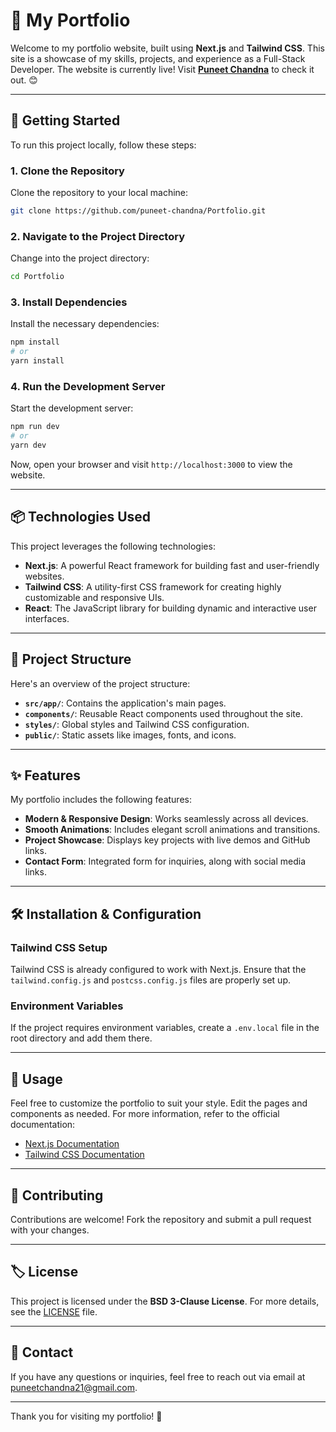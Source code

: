 

# 🌟 My Portfolio

Welcome to my portfolio website, built using **Next.js** and **Tailwind CSS**. This site is a showcase of my skills, projects, and experience as a Full-Stack Developer. The website is currently live! Visit [**Puneet Chandna**](https://www.puneetchandna.co) to check it out. 😊

---

## 🚀 Getting Started

To run this project locally, follow these steps:

### 1. Clone the Repository

Clone the repository to your local machine:

```bash
git clone https://github.com/puneet-chandna/Portfolio.git
```

### 2. Navigate to the Project Directory

Change into the project directory:

```bash
cd Portfolio
```

### 3. Install Dependencies

Install the necessary dependencies:

```bash
npm install
# or
yarn install
```

### 4. Run the Development Server

Start the development server:

```bash
npm run dev
# or
yarn dev
```

Now, open your browser and visit `http://localhost:3000` to view the website.

---

## 📦 Technologies Used

This project leverages the following technologies:

- **Next.js**: A powerful React framework for building fast and user-friendly websites.
- **Tailwind CSS**: A utility-first CSS framework for creating highly customizable and responsive UIs.
- **React**: The JavaScript library for building dynamic and interactive user interfaces.

---

## 📁 Project Structure

Here's an overview of the project structure:

- **`src/app/`**: Contains the application's main pages.
- **`components/`**: Reusable React components used throughout the site.
- **`styles/`**: Global styles and Tailwind CSS configuration.
- **`public/`**: Static assets like images, fonts, and icons.

---

## ✨ Features

My portfolio includes the following features:

- **Modern & Responsive Design**: Works seamlessly across all devices.
- **Smooth Animations**: Includes elegant scroll animations and transitions.
- **Project Showcase**: Displays key projects with live demos and GitHub links.
- **Contact Form**: Integrated form for inquiries, along with social media links.

---

## 🛠️ Installation & Configuration

### Tailwind CSS Setup

Tailwind CSS is already configured to work with Next.js. Ensure that the `tailwind.config.js` and `postcss.config.js` files are properly set up.

### Environment Variables

If the project requires environment variables, create a `.env.local` file in the root directory and add them there.

---

## 📝 Usage

Feel free to customize the portfolio to suit your style. Edit the pages and components as needed. For more information, refer to the official documentation:

- [Next.js Documentation](https://nextjs.org/docs)
- [Tailwind CSS Documentation](https://tailwindcss.com/docs)

---

## 🤝 Contributing

Contributions are welcome! Fork the repository and submit a pull request with your changes.

---

## 🏷️ License

This project is licensed under the **BSD 3-Clause License**. For more details, see the [LICENSE](LICENSE) file.

---

## 📧 Contact

If you have any questions or inquiries, feel free to reach out via email at [puneetchandna21@gmail.com](mailto:puneetchandna21@gmail.com).

---

Thank you for visiting my portfolio! 🙌
